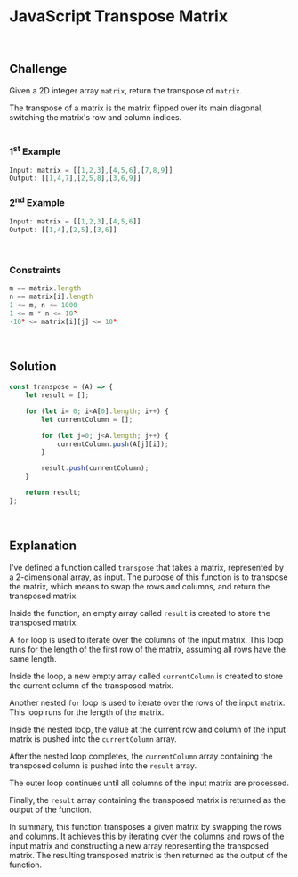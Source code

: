 # JavaScript Transpose Matrix
<br/>

## Challenge
Given a 2D integer array `matrix`, return the transpose of `matrix`.

The transpose of a matrix is the matrix flipped over its main diagonal, switching the matrix's row and column indices.
<br/>
<br/>

### 1<sup>st</sup> Example

```JavaScript
Input: matrix = [[1,2,3],[4,5,6],[7,8,9]]
Output: [[1,4,7],[2,5,8],[3,6,9]]
```

### 2<sup>nd</sup> Example

```JavaScript
Input: matrix = [[1,2,3],[4,5,6]]
Output: [[1,4],[2,5],[3,6]]
```

<br/>

### Constraints

```JavaScript
m == matrix.length
n == matrix[i].length
1 <= m, n <= 1000
1 <= m * n <= 10⁵
-10⁹ <= matrix[i][j] <= 10⁹
```

<br/>

## Solution

```JavaScript
const transpose = (A) => {
    let result = [];

    for (let i= 0; i<A[0].length; i++) {
        let currentColumn = [];

        for (let j=0; j<A.length; j++) {
            currentColumn.push(A[j][i]);
        }

        result.push(currentColumn);
    }

    return result;
};
```

<br/>

## Explanation

I've defined a function called `transpose` that takes a matrix, represented by a 2-dimensional array, as input. The purpose of this function is to transpose the matrix, which means to swap the rows and columns, and return the transposed matrix.
<br/>

Inside the function, an empty array called `result` is created to store the transposed matrix.
<br/>

A `for` loop is used to iterate over the columns of the input matrix. This loop runs for the length of the first row of the matrix, assuming all rows have the same length.
<br/>

Inside the loop, a new empty array called `currentColumn` is created to store the current column of the transposed matrix.
<br/>

Another nested `for` loop is used to iterate over the rows of the input matrix. This loop runs for the length of the matrix.
<br/>

Inside the nested loop, the value at the current row and column of the input matrix is pushed into the `currentColumn` array.
<br/>

After the nested loop completes, the `currentColumn` array containing the transposed column is pushed into the `result` array.
<br/>

The outer loop continues until all columns of the input matrix are processed.
<br/>

Finally, the `result` array containing the transposed matrix is returned as the output of the function.
<br/>

In summary, this function transposes a given matrix by swapping the rows and columns. It achieves this by iterating over the columns and rows of the input matrix and constructing a new array representing the transposed matrix. The resulting transposed matrix is then returned as the output of the function.
<br/>
<br/>
